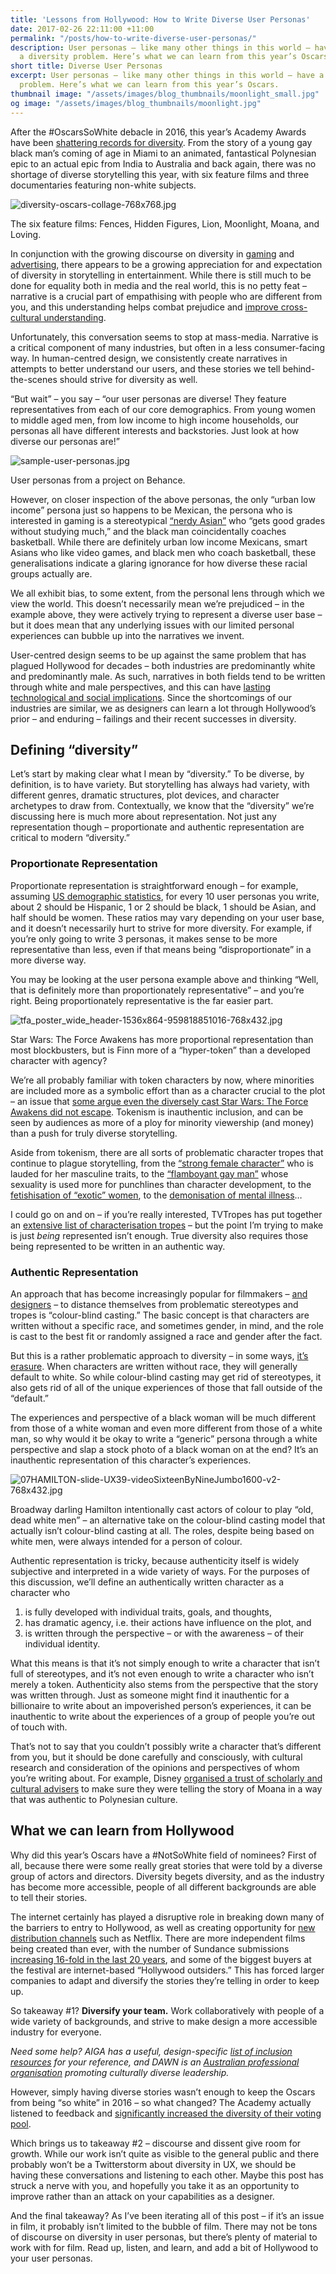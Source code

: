 ```yaml
---
title: 'Lessons from Hollywood: How to Write Diverse User Personas'
date: 2017-02-26 22:11:00 +11:00
permalink: "/posts/how-to-write-diverse-user-personas/"
description: User personas – like many other things in this world – have a bit of
  a diversity problem. Here’s what we can learn from this year’s Oscars.
short title: Diverse User Personas
excerpt: User personas – like many other things in this world – have a bit of a diversity
  problem. Here’s what we can learn from this year’s Oscars.
thumbnail image: "/assets/images/blog_thumbnails/moonlight_small.jpg"
og image: "/assets/images/blog_thumbnails/moonlight.jpg"
---
```


After the #OscarsSoWhite debacle in 2016, this year’s Academy Awards have been [shattering records for diversity](http://time.com/4645315/oscar-nominations-2017-diversity/). From the story of a young gay black man’s coming of age in Miami to an animated, fantastical Polynesian epic to an actual epic from India to Australia and back again, there was no shortage of diverse storytelling this year, with six feature films and three documentaries featuring non-white subjects.

![diversity-oscars-collage-768x768.jpg](/uploads/diversity-oscars-collage-768x768.jpg)
<caption>The six feature films: Fences, Hidden Figures, Lion, Moonlight, Moana, and Loving.</caption>

In conjunction with the growing discourse on diversity in [gaming](https://www.theguardian.com/technology/2015/sep/10/video-games-diversity-problem-runs-deeper-than-race-gender) and [advertising](https://www.marketingmag.com.au/news-c/diversity-advertising-marketing-2017/), there appears to be a growing appreciation for and expectation of diversity in storytelling in entertainment. While there is still much to be done for equality both in media and the real world, this is no petty feat – narrative is a crucial part of empathising with people who are different from you, and this understanding helps combat prejudice and [improve cross-cultural understanding](https://link.springer.com/article/10.1007/BF03165939).

Unfortunately, this conversation seems to stop at mass-media. Narrative is a critical component of many industries, but often in a less consumer-facing way. In human-centred design, we consistently create narratives in attempts to better understand our users, and these stories we tell behind-the-scenes should strive for diversity as well.

“But wait” – you say – “our user personas are diverse! They feature representatives from each of our core demographics. From young women to middle aged men, from low income to high income households, our personas all have different interests and backstories. Just look at how diverse our personas are!”

![sample-user-personas.jpg](/uploads/sample-user-personas.jpg)
<caption>User personas from a project on Behance.</caption>

However, on closer inspection of the above personas, the only “urban low income” persona just so happens to be Mexican, the persona who is interested in gaming is a stereotypical [“nerdy Asian”](http://tvtropes.org/pmwiki/pmwiki.php/Main/AsianAndNerdy) who “gets good grades without studying much,” and the black man coincidentally coaches basketball. While there are definitely urban low income Mexicans, smart Asians who like video games, and black men who coach basketball, these generalisations indicate a glaring ignorance for how diverse these racial groups actually are.

We all exhibit bias, to some extent, from the personal lens through which we view the world. This doesn’t necessarily mean we’re prejudiced – in the example above, they were actively trying to represent a diverse user base – but it does mean that any underlying issues with our limited personal experiences can bubble up into the narratives we invent.

User-centred design seems to be up against the same problem that has plagued Hollywood for decades – both industries are predominantly white and predominantly male. As such, narratives in both fields tend to be written through white and male perspectives, and this can have [lasting technological and social implications](http://blog.wav.agency/you-make-google-evil/). Since the shortcomings of our industries are similar, we as designers can learn a lot through Hollywood’s prior – and enduring – failings and their recent successes in diversity.

## Defining “diversity”

Let’s start by making clear what I mean by “diversity.” To be diverse, by definition, is to have variety. But storytelling has always had variety, with different genres, dramatic structures, plot devices, and character archetypes to draw from. Contextually, we know that the “diversity” we’re discussing here is much more about representation. Not just any representation though – proportionate and authentic representation are critical to modern “diversity.”

### Proportionate Representation
Proportionate representation is straightforward enough – for example, assuming [US demographic statistics](https://en.wikipedia.org/wiki/Demography_of_the_United_States), for every 10 user personas you write, about 2 should be Hispanic, 1 or 2 should be black, 1 should be Asian, and half should be women. These ratios may vary depending on your user base, and it doesn’t necessarily hurt to strive for more diversity. For example, if you’re only going to write 3 personas, it makes sense to be more representative than less, even if that means being “disproportionate” in a more diverse way.

You may be looking at the user persona example above and thinking “Well, that is definitely more than proportionately representative” – and you’re right. Being proportionately representative is the far easier part.

![tfa_poster_wide_header-1536x864-959818851016-768x432.jpg](/uploads/tfa_poster_wide_header-1536x864-959818851016-768x432.jpg)
<caption>Star Wars: The Force Awakens has more proportional representation than most blockbusters, but is Finn more of a “hyper-token” than a developed character with agency?</caption>

We’re all probably familiar with token characters by now, where minorities are included more as a symbolic effort than as a character crucial to the plot – an issue that [some argue even the diversely cast Star Wars: The Force Awakens did not escape](http://www.indiewire.com/2015/12/hyper-tokenism-the-force-awakens-while-the-black-man-sleeps-162287/). Tokenism is inauthentic inclusion, and can be seen by audiences as more of a ploy for minority viewership (and money) than a push for truly diverse storytelling.

Aside from tokenism, there are all sorts of problematic character tropes that continue to plague storytelling, from the [“strong female character”](https://blackgirlnerds.com/strong-female-characters-are-rarely-strong-and-barely-characters/) who is lauded for her masculine traits, to the [“flamboyant gay man”](https://www.theguardian.com/commentisfree/2016/feb/10/gay-men-tv-stereotypes-looking-sexuality) whose sexuality is used more for punchlines than character development, to the [fetishisation of “exotic” women](https://www.youtube.com/watch?v=K2hYdBxxTTM), to the [demonisation of mental illness](https://www.theguardian.com/film/2017/jan/12/cinema-dissociative-personality-disorder-split-james-mcavoy)…

I could go on and on – if you’re really interested, TVTropes has put together an [extensive list of characterisation tropes](http://tvtropes.org/pmwiki/pmwiki.php/Main/CharacterizationTropes) – but the point I’m trying to make is just *being* represented isn’t enough. True diversity also requires those being represented to be written in an authentic way.

### Authentic Representation
An approach that has become increasingly popular for filmmakers – [and designers](https://the-pastry-box-project.net/anne-gibson/2015-april-3) – to distance themselves from problematic stereotypes and tropes is “colour-blind casting.” The basic concept is that characters are written without a specific race, and sometimes gender, in mind, and the role is cast to the best fit or randomly assigned a race and gender after the fact.

But this is a rather problematic approach to diversity – in some ways, [it’s erasure](https://www.theatlantic.com/entertainment/archive/2015/12/oscar-isaac-and-the-case-against-colorblind-casting/421668/). When characters are written without race, they will generally default to white. So while colour-blind casting may get rid of stereotypes, it also gets rid of all of the unique experiences of those that fall outside of the “default.”

The experiences and perspective of a black woman will be much different from those of a white woman and even more different from those of a white man, so why would it be okay to write a “generic” persona through a white perspective and slap a stock photo of a black woman on at the end? It’s an inauthentic representation of this character’s experiences.

![07HAMILTON-slide-UX39-videoSixteenByNineJumbo1600-v2-768x432.jpg](/uploads/07HAMILTON-slide-UX39-videoSixteenByNineJumbo1600-v2-768x432.jpg)
<caption>Broadway darling Hamilton intentionally cast actors of colour to play “old, dead white men” – an alternative take on the colour-blind casting model that actually isn’t colour-blind casting at all. The roles, despite being based on white men, were always intended for a person of colour.</caption>

Authentic representation is tricky, because authenticity itself is widely subjective and interpreted in a wide variety of ways. For the purposes of this discussion, we’ll define an authentically written character as a character who

1. is fully developed with individual traits, goals, and thoughts,
2. has dramatic agency, i.e. their actions have influence on the plot, and
3. is written through the perspective – or with the awareness – of their individual identity.

What this means is that it’s not simply enough to write a character that isn’t full of stereotypes, and it’s not even enough to write a character who isn’t merely a token. Authenticity also stems from the perspective that the story was written through. Just as someone might find it inauthentic for a billionaire to write about an impoverished person’s experiences, it can be inauthentic to write about the experiences of a group of people you’re out of touch with.

That’s not to say that you couldn’t possibly write a character that’s different from you, but it should be done carefully and consciously, with cultural research and consideration of the opinions and perspectives of whom you’re writing about. For example, Disney [organised a trust of scholarly and cultural advisers](http://www.vanityfair.com/hollywood/2016/11/moana-oceanic-trust-disney-controversy-pacific-islanders-polynesia) to make sure they were telling the story of Moana in a way that was authentic to Polynesian culture.

## What we can learn from Hollywood
Why did this year’s Oscars have a #NotSoWhite field of nominees? First of all, because there were some really great stories that were told by a diverse group of actors and directors. Diversity begets diversity, and as the industry has become more accessible, people of all different backgrounds are able to tell their stories.

The internet certainly has played a disruptive role in breaking down many of the barriers to entry to Hollywood, as well as creating opportunity for [new distribution channels](https://www.wired.com/2016/01/netflix-and-amazon-offer-indie-filmmakers-hope-and-lots-of-money/) such as Netflix. There are more independent films being created than ever, with the number of Sundance submissions [increasing 16-fold in the last 20 years](http://www.sundance.org/festivalhistory/), and some of the biggest buyers at the festival are internet-based “Hollywood outsiders.” This has forced larger companies to adapt and diversify the stories they’re telling in order to keep up.

So takeaway #1? **Diversify your team.** Work collaboratively with people of a wide variety of backgrounds, and strive to make design a more accessible industry for everyone.

*Need some help? AIGA has a useful, design-specific [list of inclusion resources](http://www.aiga.org/diversity-and-inclusion-resources) for your reference, and DAWN is an [Australian professional organisation](http://dawn.org.au/) promoting culturally diverse leadership.*

However, simply having diverse stories wasn’t enough to keep the Oscars from being “so white” in 2016 – so what changed? The Academy actually listened to feedback and [significantly increased the diversity of their voting pool](https://qz.com/918576/how-the-academy-overcame-oscarssowhite-at-least-for-this-year/).

Which brings us to takeaway #2 – discourse and dissent give room for growth. While our work isn’t quite as visible to the general public and there probably won’t be a Twitterstorm about diversity in UX, we should be having these conversations and listening to each other. Maybe this post has struck a nerve with you, and hopefully you take it as an opportunity to improve rather than an attack on your capabilities as a designer.

And the final takeaway? As I’ve been iterating all of this post – if it’s an issue in film, it probably isn’t limited to the bubble of film. There may not be tons of discourse on diversity in user personas, but there’s plenty of material to work with for film. Read up, listen, and learn, and add a bit of Hollywood to your user personas.